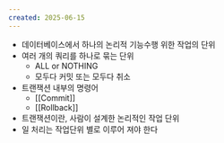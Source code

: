 ```yaml
---
created: 2025-06-15
---
```

- 데이터베이스에서 하나의 논리적 기능수행 위한 작업의 단위
- 여러 개의 쿼리를 하나로 묶는 단위
	- ALL or NOTHING
	- 모두다 커밋 또는 모두다 취소
- 트랜잭션 내부의 명령어
	- [[Commit]]
	- [[Rollback]]
- 트랜잭션이란, 사람이 설계한 논리적인 작업 단위
- 일 처리는 작업단위 별로 이루어 져야 한다